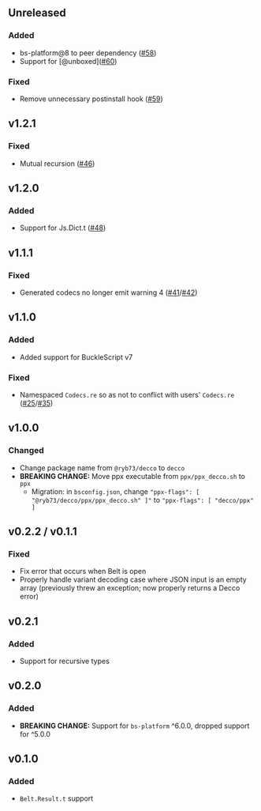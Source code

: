 ## Unreleased
### Added
* bs-platform@8 to peer dependency ([#58](https://github.com/reasonml-labs/decco/pull/58))
* Support for \[@unboxed\]([#60](https://github.com/reasonml-labs/decco/pull/60))

### Fixed
* Remove unnecessary postinstall hook ([#59](https://github.com/reasonml-labs/decco/pull/59))

## v1.2.1
### Fixed
* Mutual recursion ([#46](https://github.com/reasonml-labs/decco/pull/46))

## v1.2.0
### Added
* Support for Js.Dict.t ([#48](https://github.com/reasonml-labs/decco/pull/48))

## v1.1.1
### Fixed
* Generated codecs no longer emit warning 4 ([#41](https://github.com/reasonml-labs/decco/issues/41)/[#42](https://github.com/reasonml-labs/decco/pull/42))

## v1.1.0
### Added
* Added support for BuckleScript v7

### Fixed
* Namespaced `Codecs.re` so as not to conflict with users' `Codecs.re` ([#25](https://github.com/reasonml-labs/decco/issues/25)/[#35](https://github.com/reasonml-labs/decco/pull/35))

## v1.0.0
### Changed
* Change package name from `@ryb73/decco` to `decco`
* **BREAKING CHANGE:** Move ppx executable from `ppx/ppx_decco.sh` to `ppx`
    * Migration: in `bsconfig.json`, change `"ppx-flags": [ "@ryb73/decco/ppx/ppx_decco.sh" ]"` to `"ppx-flags": [ "decco/ppx" ]`

## v0.2.2 / v0.1.1
### Fixed
* Fix error that occurs when Belt is open
* Properly handle variant decoding case where JSON input is an empty array (previously threw an exception; now properly returns a Decco error)

## v0.2.1
### Added
* Support for recursive types

## v0.2.0
### Added
* **BREAKING CHANGE:** Support for `bs-platform` ^6.0.0, dropped support for ^5.0.0

## v0.1.0
### Added
* `Belt.Result.t` support
